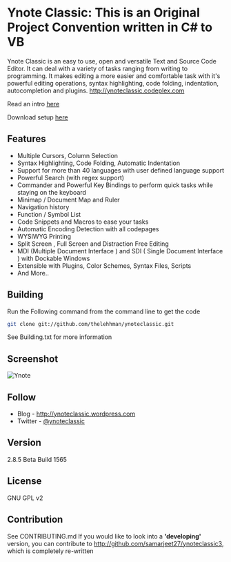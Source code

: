Ynote Classic: This is an Original Project Convention written in C# to VB
============

Ynote Classic is an easy to use, open and versatile Text and Source Code Editor. It can deal with a variety of tasks ranging from writing to programming. It makes editing a more easier and comfortable task with it's powerful editing operations, syntax highlighting, code folding, indentation, autocompletion and plugins.
http://ynoteclassic.codeplex.com

Read an intro [here](https://www.codeproject.com/Articles/801835/Ynote-Classic-Text-and-Source-Code-Editor) 

Download setup [here](https://github.com/thelehhman/ynoteclassic/releases/download/2.8.5/Ynote.Classic.2.8.5.Beta.R2.exe)

Features
----
  - Multiple Cursors, Column Selection
  - Syntax Highlighting, Code Folding, Automatic Indentation
  - Support for more than 40 languages with user defined language support
  - Powerful Search (with regex support)
  - Commander and Powerful Key Bindings to perform quick tasks while staying on the keyboard
  - Minimap / Document Map and Ruler
  - Navigation history
  - Function / Symbol List
  - Code Snippets and Macros to ease your tasks
  - Automatic Encoding Detection with all codepages
  - WYSIWYG Printing
  - Split Screen , Full Screen and Distraction Free Editing
  - MDI (Multiple Document Interface ) and SDI ( Single Document Interface ) with Dockable Windows
  - Extensible with Plugins, Color Schemes, Syntax Files, Scripts
  - And More..

Building
----
Run the Following command from the command line to get the code
```sh
git clone git://github.com/thelehhman/ynoteclassic.git
```
See Building.txt for more information

Screenshot
----
![Ynote](https://raw.githubusercontent.com/thelehhman/ynoteclassic/master/SCREEN.PNG "Ynote Classic")

Follow
----
  - Blog - http://ynoteclassic.wordpress.com
  - Twitter - [@ynoteclassic](http://twitter.com/ynoteclassic "@ynoteclassic on twitter")

Version
----

2.8.5 Beta Build 1565

License
----

GNU GPL v2

Contribution
----
See CONTRIBUTING.md
If you would like to look into a **'developing'** version, you can contribute to http://github.com/samarjeet27/ynoteclassic3, which is completely re-written

